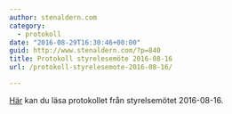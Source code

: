 ```yaml
---
author: stenaldern.com
category:
  - protokoll
date: "2016-08-29T16:30:46+00:00"
guid: http://www.stenaldern.com/?p=840
title: Protokoll styrelesemöte 2016-08-16
url: /protokoll-styrelesemote-2016-08-16/

---
```

[Här](/wp-content/uploads/2016/08/styrelsemote_20160816.pdf "Protokoll") kan du läsa protokollet från styrelsemötet 2016-08-16.
